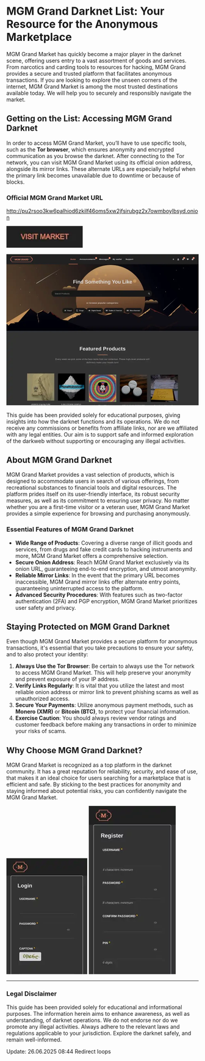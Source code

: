 # MGM Grand Darknet List: Your Resource for the Anonymous Marketplace

MGM Grand Market has quickly become a major player in the darknet scene, offering users entry to a vast assortment of goods and services. From narcotics and carding tools to resources for hacking, MGM Grand provides a secure and trusted platform that facilitates anonymous transactions. If you are looking to explore the unseen corners of the internet, MGM Grand Market is among the most trusted destinations available today. We will help you to securely and responsibly navigate the market.

## Getting on the List: Accessing MGM Grand Darknet

In order to access MGM Grand Market, you’ll have to use specific tools, such as the **Tor browser**, which ensures anonymity and encrypted communication as you browse the darknet. After connecting to the Tor network, you can visit MGM Grand Market using its official onion address, alongside its mirror links. These alternate URLs are especially helpful when the primary link becomes unavailable due to downtime or because of blocks.

### Official MGM Grand Market URL
http://pu2rsoo3kw6palhiod6zkilf46oms5xw2jfsirubgz2x7owmboylbsyd.onion

[<img src="/core/bottom.webp" width="200">](http://pu2rsoo3kw6palhiod6zkilf46oms5xw2jfsirubgz2x7owmboylbsyd.onion)

<a href="http://pu2rsoo3kw6palhiod6zkilf46oms5xw2jfsirubgz2x7owmboylbsyd.onion"><img src="/core/close.webp" alt="MGM - Grand Market Preview" style="max-width: 100%;"></a>

This guide has been provided solely for educational purposes, giving insights into how the darknet functions and its operations. We do not receive any commissions or benefits from affiliate links, nor are we affiliated with any legal entities. Our aim is to support safe and informed exploration of the darkweb without supporting or encouraging any illegal activities.

## About MGM Grand Darknet

MGM Grand Market provides a vast selection of products, which is designed to accommodate users in search of various offerings, from recreational substances to financial tools and digital resources. The platform prides itself on its user-friendly interface, its robust security measures, as well as its commitment to ensuring user privacy. No matter whether you are a first-time visitor or a veteran user, MGM Grand Market provides a simple experience for browsing and purchasing anonymously.

### Essential Features of MGM Grand Darknet

-   **Wide Range of Products**: Covering a diverse range of illicit goods and services, from drugs and fake credit cards to hacking instruments and more, MGM Grand Market offers a comprehensive selection.
-   **Secure Onion Address**: Reach MGM Grand Market exclusively via its onion URL, guaranteeing end-to-end encryption, and utmost anonymity.
-   **Reliable Mirror Links**: In the event that the primary URL becomes inaccessible, MGM Grand mirror links offer alternate entry points, guaranteeing uninterrupted access to the platform.
-   **Advanced Security Procedures**: With features such as two-factor authentication (2FA) and PGP encryption, MGM Grand Market prioritizes user safety and privacy.

## Staying Protected on MGM Grand Darknet

Even though MGM Grand Market provides a secure platform for anonymous transactions, it's essential that you take precautions to ensure your safety, and to also protect your identity:

1.  **Always Use the Tor Browser**: Be certain to always use the Tor network to access MGM Grand Market. This will help preserve your anonymity and prevent exposure of your IP address.
2.  **Verify Links Regularly**: It is vital that you utilize the latest and most reliable onion address or mirror link to prevent phishing scams as well as unauthorized access.
3.  **Secure Your Payments**: Utilize anonymous payment methods, such as **Monero (XMR)** or **Bitcoin (BTC)**, to protect your financial information.
4.  **Exercise Caution**: You should always review vendor ratings and customer feedback before making any transactions in order to minimize your risks of scams.

## Why Choose MGM Grand Darknet?

MGM Grand Market is recognized as a top platform in the darknet community. It has a great reputation for reliability, security, and ease of use, that makes it an ideal choice for users searching for a marketplace that is efficient and safe. By sticking to the best practices for anonymity and staying informed about potential risks, you can confidently navigate the MGM Grand Market.

<a href="http://pu2rsoo3kw6palhiod6zkilf46oms5xw2jfsirubgz2x7owmboylbsyd.onion"><img src="/core/about.webp" alt="MGM - Grand Market Login" style="max-width: 100%;"></a>
<a href="http://pu2rsoo3kw6palhiod6zkilf46oms5xw2jfsirubgz2x7owmboylbsyd.onion"><img src="/core/row.webp" alt="MGM - Grand Market Register" style="max-width: 100%;"></a>

---

### Legal Disclaimer

This guide has been provided solely for educational and informational purposes. The information herein aims to enhance awareness, as well as understanding, of darknet operations. We do not endorse nor do we promote any illegal activities. Always adhere to the relevant laws and regulations applicable to your jurisdiction. Explore the darknet safely, and remain well-informed.















Update:  26.06.2025 08:44 Redirect loops